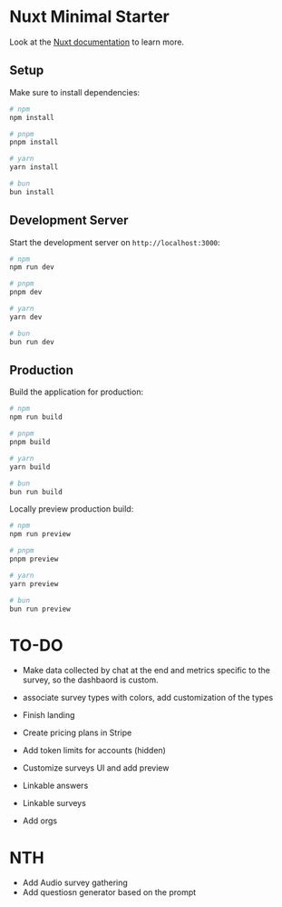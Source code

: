 # Nuxt Minimal Starter

Look at the [Nuxt documentation](https://nuxt.com/docs/getting-started/introduction) to learn more.

## Setup

Make sure to install dependencies:

```bash
# npm
npm install

# pnpm
pnpm install

# yarn
yarn install

# bun
bun install
```

## Development Server

Start the development server on `http://localhost:3000`:

```bash
# npm
npm run dev

# pnpm
pnpm dev

# yarn
yarn dev

# bun
bun run dev
```

## Production

Build the application for production:

```bash
# npm
npm run build

# pnpm
pnpm build

# yarn
yarn build

# bun
bun run build
```

Locally preview production build:

```bash
# npm
npm run preview

# pnpm
pnpm preview

# yarn
yarn preview

# bun
bun run preview
```

# TO-DO


- Make data collected by chat at the end and metrics specific to the survey, so the dashbaord is custom.

- associate survey types with colors, add customization of the types
- Finish landing
- Create pricing plans in Stripe
- Add token limits for accounts (hidden)
- Customize surveys UI and add preview
- Linkable answers
- Linkable surveys
- Add orgs

# NTH
- Add Audio survey gathering
- Add questiosn generator based on the prompt
